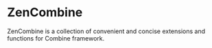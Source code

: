 # ZenCombine
ZenCombine is a collection of convenient and concise extensions and functions for Combine framework.
